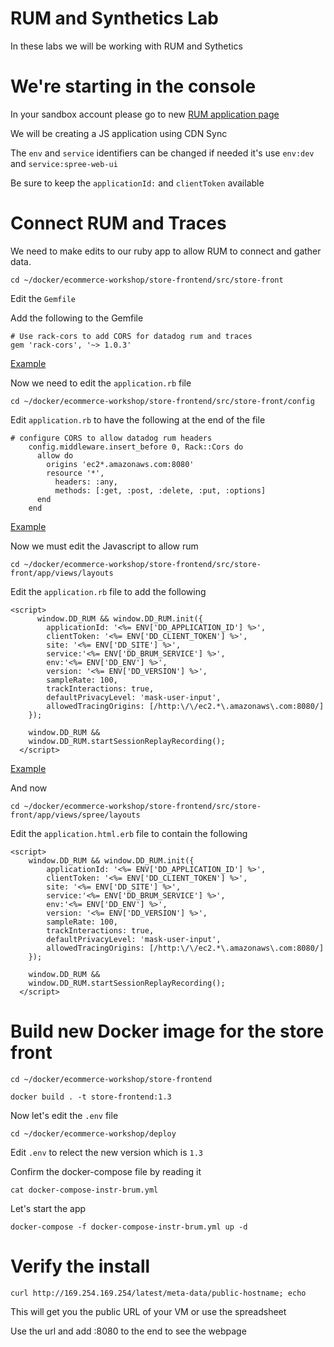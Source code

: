 # RUM and Synthetics Lab

In these labs we will be working with RUM and Sythetics

# We're starting in the console 

In your sandbox account please go to new [RUM application page](https://app.datadoghq.com/rum/application/create)

We will be creating a JS application using CDN Sync 

The `env` and `service` identifiers can be changed if needed it's use `env:dev` and `service:spree-web-ui` 

Be sure to keep the `applicationId:` and `clientToken` available

# Connect RUM and Traces

We need to make edits to our ruby app to allow RUM to connect and gather data.

`cd ~/docker/ecommerce-workshop/store-frontend/src/store-front`

Edit the `Gemfile` 

Add the following to the Gemfile 

```
# Use rack-cors to add CORS for datadog rum and traces
gem 'rack-cors', '~> 1.0.3'
```
[Example](https://github.com/ScottMabeDDHQ/tps-bootcamp/blob/f11675c2316be56231765a03bab878f11e0fd9ac/docker/store-frontend/src/store-front/Gemfile#L21)

Now we need to edit the `application.rb` file 

`cd ~/docker/ecommerce-workshop/store-frontend/src/store-front/config`

Edit `application.rb` to have the following at the end of the file 

```
# configure CORS to allow datadog rum headers
    config.middleware.insert_before 0, Rack::Cors do
      allow do
        origins 'ec2*.amazonaws.com:8080'
        resource '*',
          headers: :any,
          methods: [:get, :post, :delete, :put, :options]
      end
    end
```
[Example](https://github.com/ScottMabeDDHQ/tps-bootcamp/blob/f11675c2316be56231765a03bab878f11e0fd9ac/docker/store-frontend/src/store-front/config/application.rb#L47)


Now we must edit the Javascript to allow rum 

`cd ~/docker/ecommerce-workshop/store-frontend/src/store-front/app/views/layouts`

Edit the `application.rb` file to add the following 

```
<script>
      window.DD_RUM && window.DD_RUM.init({
        applicationId: '<%= ENV['DD_APPLICATION_ID'] %>',
        clientToken: '<%= ENV['DD_CLIENT_TOKEN'] %>',
        site: '<%= ENV['DD_SITE'] %>',
        service:'<%= ENV['DD_BRUM_SERVICE'] %>',
        env:'<%= ENV['DD_ENV'] %>',
        version: '<%= ENV['DD_VERSION'] %>',
        sampleRate: 100,
        trackInteractions: true,
        defaultPrivacyLevel: 'mask-user-input',
        allowedTracingOrigins: [/http:\/\/ec2.*\.amazonaws\.com:8080/]
    }); 

    window.DD_RUM &&
    window.DD_RUM.startSessionReplayRecording();
  </script>
```
[Example](https://github.com/ScottMabeDDHQ/tps-bootcamp/blob/main/docker/store-frontend/src/store-front/app/views/layouts/application.html.erb)

And now 

`cd ~/docker/ecommerce-workshop/store-frontend/src/store- front/app/views/spree/layouts`

Edit the `application.html.erb` file to contain the following 

```
<script>
    window.DD_RUM && window.DD_RUM.init({
        applicationId: '<%= ENV['DD_APPLICATION_ID'] %>',
        clientToken: '<%= ENV['DD_CLIENT_TOKEN'] %>',
        site: '<%= ENV['DD_SITE'] %>',
        service:'<%= ENV['DD_BRUM_SERVICE'] %>',
        env:'<%= ENV['DD_ENV'] %>',
        version: '<%= ENV['DD_VERSION'] %>',
        sampleRate: 100,
        trackInteractions: true,
        defaultPrivacyLevel: 'mask-user-input',
        allowedTracingOrigins: [/http:\/\/ec2.*\.amazonaws\.com:8080/]
    });

    window.DD_RUM &&
    window.DD_RUM.startSessionReplayRecording();
  </script>
```
# Build new Docker image for the store front 

`cd ~/docker/ecommerce-workshop/store-frontend`

`docker build . -t store-frontend:1.3`

Now let's edit the `.env` file 

`cd ~/docker/ecommerce-workshop/deploy`

Edit `.env` to relect the new version which is `1.3`

Confirm the docker-compose file by reading it 

`cat docker-compose-instr-brum.yml`

Let's start the app 

`docker-compose -f docker-compose-instr-brum.yml up -d`

# Verify the install 

`curl http://169.254.169.254/latest/meta-data/public-hostname; echo` 

This will get you the public URL of your VM or use the spreadsheet 

Use the url and add :8080 to the end to see the webpage 
